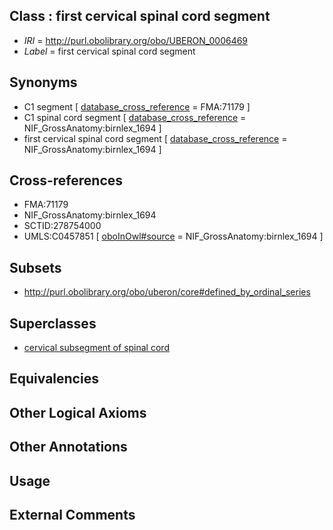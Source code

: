 
## Class : first cervical spinal cord segment

 * *IRI* = http://purl.obolibrary.org/obo/UBERON_0006469
 * *Label* = first cervical spinal cord segment

## Synonyms

 * C1 segment [ [database_cross_reference](../../ef/oboInOwl#hasDbXref.md) = FMA:71179 ]
 * C1 spinal cord segment [ [database_cross_reference](../../ef/oboInOwl#hasDbXref.md) = NIF_GrossAnatomy:birnlex_1694 ]
 * first cervical spinal cord segment [ [database_cross_reference](../../ef/oboInOwl#hasDbXref.md) = NIF_GrossAnatomy:birnlex_1694 ]

## Cross-references

 * FMA:71179
 * NIF_GrossAnatomy:birnlex_1694
 * SCTID:278754000
 * UMLS:C0457851 [ [oboInOwl#source](../../ce/oboInOwl#source.md) = NIF_GrossAnatomy:birnlex_1694 ]

## Subsets

 * http://purl.obolibrary.org/obo/uberon/core#defined_by_ordinal_series

## Superclasses

 * [cervical subsegment of spinal cord](../../UBERON/14/UBERON_0007714.md)

## Equivalencies


## Other Logical Axioms


## Other Annotations


## Usage


## External Comments

